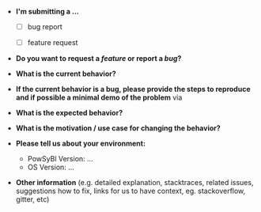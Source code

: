 * **I'm submitting a ...**
  - [ ] bug report
  - [ ] feature request


* **Do you want to request a *feature* or report a *bug*?**



* **What is the current behavior?**



* **If the current behavior is a bug, please provide the steps to reproduce and if possible a minimal demo of the problem** via



* **What is the expected behavior?**



* **What is the motivation / use case for changing the behavior?**



* **Please tell us about your environment:**
  - PowSyBl Version: ...
  - OS Version: ...

* **Other information** (e.g. detailed explanation, stacktraces, related issues, suggestions how to fix, links for us to have context, eg. stackoverflow, gitter, etc)


